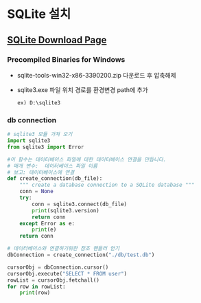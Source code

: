 # SQLite 설치

## [SQLite Download Page](https://www.sqlite.org/download.html)

### Precompiled Binaries for Windows
- sqlite-tools-win32-x86-3390200.zip 다운로드 후 압축해제
- sqlite3.exe 파일 위치 경로를 환경변경 path에 추가
  
  `ex) D:\sqlite3`

### db connection

```py
# sqlite3 모듈 가져 오기
import sqlite3
from sqlite3 import Error

#이 함수는 데이터베이스 파일에 대한 데이터베이스 연결을 만듭니다.
# 매개 변수:  데이터베이스 파일 이름
# 보고: 데이터베이스에 연결
def create_connection(db_file):
    """ create a database connection to a SQLite database """
    conn = None
    try:
        conn = sqlite3.connect(db_file)
        print(sqlite3.version)
        return conn
    except Error as e:
        print(e)
    return conn

# 데이터베이스와 연결하기위한 참조 핸들러 얻기
dbConnection = create_connection("./db/test.db")

cursorObj = dbConnection.cursor()
cursorObj.execute("SELECT * FROM user")
rowList = cursorObj.fetchall()
for row in rowList:
    print(row)
```